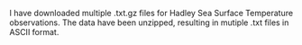 I have downloaded multiple .txt.gz files for Hadley Sea Surface Temperature observations. The data have been unzipped, resulting in mutiple .txt files in ASCII format.
